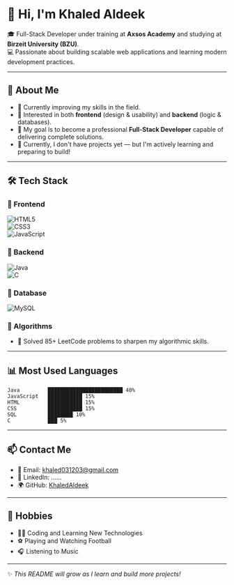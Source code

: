# 👋 Hi, I'm Khaled Aldeek  

🎓 Full-Stack Developer under training at **Axsos Academy** and studying at **Birzeit University (BZU)**.  
💻 Passionate about building scalable web applications and learning modern development practices.  

---

## 🚀 About Me  
- 🌱 Currently improving my skills in the field.
- 🔧 Interested in both **frontend** (design & usability) and **backend** (logic & databases).  
- 🎯 My goal is to become a professional **Full-Stack Developer** capable of delivering complete solutions.  
- 📂 Currently, I don't have projects yet — but I'm actively learning and preparing to build!  

---

## 🛠️ Tech Stack  

### 🔹 Frontend  
![HTML5](https://img.shields.io/badge/HTML5-E34F26?style=flat&logo=html5&logoColor=white)  
![CSS3](https://img.shields.io/badge/CSS3-1572B6?style=flat&logo=css3&logoColor=white)  
![JavaScript](https://img.shields.io/badge/JavaScript-323330?style=flat&logo=javascript&logoColor=F7DF1E)  

### 🔹 Backend  
![Java](https://img.shields.io/badge/Java-ED8B00?style=flat&logo=java&logoColor=white)  
![C](https://img.shields.io/badge/C-00599C?style=flat&logo=c&logoColor=white)  

### 🔹 Database  
![MySQL](https://img.shields.io/badge/MySQL-005C84?style=flat&logo=mysql&logoColor=white)  

### 🔹 Algorithms
- 🧠 Solved 85+ LeetCode problems to sharpen my algorithmic skills.
---

## 📊 Most Used Languages 
```text
Java         ████████████████████████ 40%  
JavaScript   ███████████ 15%  
HTML         ███████████ 15%  
CSS          ███████████ 15%  
SQL          ████████ 10%  
C            ███ 5%

```

---

## 📫 Contact Me  
- 📧 Email: [khaled031203@gmail.com](mailto:khaled031203@gmail.com)  
- 💼 LinkedIn: ......
- 🌍 GitHub: [KhaledAldeek](https://github.com/KhaledAldeek)  

---

## 🎯 Hobbies  
- 👨‍💻 Coding and Learning New Technologies  
- ⚽ Playing and Watching Football  
- 🎧 Listening to Music  

---

✨ *This README will grow as I learn and build more projects!*  
